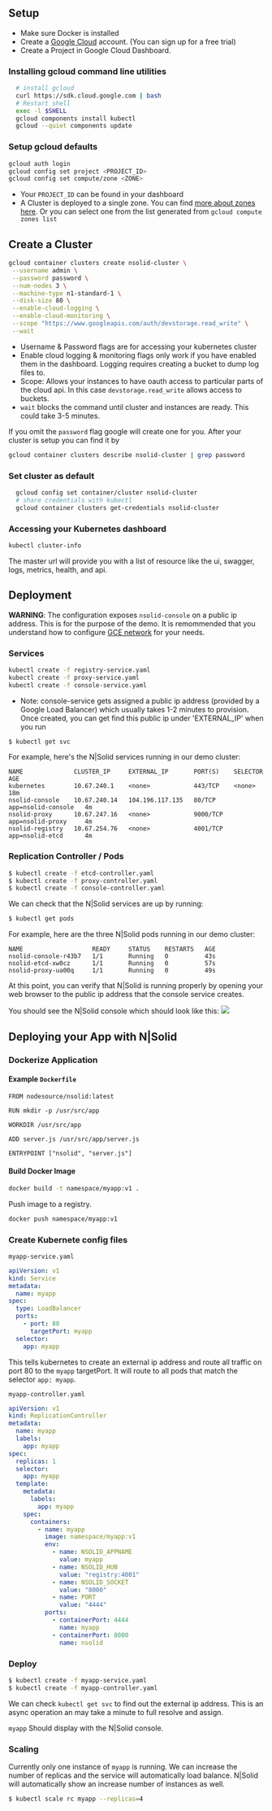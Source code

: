 ## Setup

* Make sure Docker is installed
* Create a [Google Cloud](https://cloud.google.com/) account. (You can sign up for a free trial)
* Create a Project in Google Cloud Dashboard.

### Installing gcloud command line utilities

```bash
  # install gcloud
  curl https://sdk.cloud.google.com | bash
  # Restart shell
  exec -l $SHELL
  gcloud components install kubectl
  gcloud --quiet components update
```

### Setup gcloud defaults

```bash
gcloud auth login
gcloud config set project <PROJECT_ID>
gcloud config set compute/zone <ZONE>
```

* Your `PROJECT_ID` can be found in your dashboard
* A Cluster is deployed to a single zone. You can find [more about zones here](https://cloud.google.com/compute/docs/zones?hl=en). Or you can select one from the list generated from `gcloud compute zones list`

## Create a Cluster

```bash
gcloud container clusters create nsolid-cluster \
 --username admin \
 --password password \
 --num-nodes 3 \
 --machine-type n1-standard-1 \
 --disk-size 80 \
 --enable-cloud-logging \
 --enable-cloud-monitoring \
 --scope "https://www.googleapis.com/auth/devstorage.read_write" \
 --wait
 ```

* Username & Password flags are for accessing your kubernetes cluster
* Enable cloud logging & monitoring flags only work if you have enabled them in the dashboard. Logging requires creating a bucket to dump log files to.
* Scope: Allows your instances to have oauth access to particular parts of the cloud api. In this case `devstorage.read_write` allows access to buckets.
* `wait` blocks the command until cluster and instances are ready. This could take 3-5 minutes.

If you omit the `password` flag google will create one for you. After your cluster is setup you can find it by

```bash
gcloud container clusters describe nsolid-cluster | grep password
```

### Set cluster as default

```bash
  gcloud config set container/cluster nsolid-cluster
  # share credentials with kubectl
  gcloud container clusters get-credentials nsolid-cluster
```

### Accessing your Kubernetes dashboard

```bash
kubectl cluster-info
```
The master url will provide you with a list of resource like the ui, swagger, logs, metrics, health, and api.

## Deployment

**WARNING**: The configuration exposes `nsolid-console` on a public ip address. This is for the purpose of the demo. It is remommended that you understand how to configure [GCE network](https://cloud.google.com/compute/docs/networking) for your needs.

### Services

```bash
kubectl create -f registry-service.yaml
kubectl create -f proxy-service.yaml
kubectl create -f console-service.yaml
```

* Note: console-service gets assigned a public ip address (provided by a Google Load Balancer) which usually takes 1-2 minutes to provision.  Once created, you can get find this public ip under 'EXTERNAL_IP' when you run
```bash
$ kubectl get svc
```

For example, here's the N|Solid services running in our demo cluster:
```
NAME              CLUSTER_IP     EXTERNAL_IP       PORT(S)    SELECTOR             AGE
kubernetes        10.67.240.1    <none>            443/TCP    <none>               18m
nsolid-console    10.67.240.14   104.196.117.135   80/TCP     app=nsolid-console   4m
nsolid-proxy      10.67.247.16   <none>            9000/TCP   app=nsolid-proxy     4m
nsolid-registry   10.67.254.76   <none>            4001/TCP   app=nsolid-etcd      4m
```


### Replication Controller / Pods

```bash
$ kubectl create -f etcd-controller.yaml
$ kubectl create -f proxy-controller.yaml
$ kubectl create -f console-controller.yaml
```

We can check that the N|Solid services are up by running:
```bash
$ kubectl get pods
```

For example, here are the three N|Solid pods running in our demo cluster:

```
NAME                   READY     STATUS    RESTARTS   AGE
nsolid-console-r43b7   1/1       Running   0          43s
nsolid-etcd-xw0cz      1/1       Running   0          57s
nsolid-proxy-ua00q     1/1       Running   0          49s
```

At this point, you can verify that N|Solid is running properly by opening
your web browser to the public ip address that the console service creates.

You should see the N|Solid console which should look like this:
![](docs/images/nsolid-console.png)

## Deploying your App with N|Solid

### Dockerize Application

#### Example `Dockerfile`

```
FROM nodesource/nsolid:latest

RUN mkdir -p /usr/src/app

WORKDIR /usr/src/app

ADD server.js /usr/src/app/server.js

ENTRYPOINT ["nsolid", "server.js"]
```

#### Build Docker Image

```bash
docker build -t namespace/myapp:v1 .
```

Push image to a registry.

```bash
docker push namespace/myapp:v1
```

### Create Kubernete config files

`myapp-service.yaml`

```yaml
apiVersion: v1
kind: Service
metadata:
  name: myapp
spec:
  type: LoadBalancer
  ports:
    - port: 80
      targetPort: myapp
  selector:
    app: myapp
```

This tells kubernetes to create an external ip address and route all traffic on port 80 to the `myapp` targetPort. It will route to all pods that match the selector `app: myapp`.


`myapp-controller.yaml`

```yaml
apiVersion: v1
kind: ReplicationController
metadata:
  name: myapp
  labels:
    app: myapp
spec:
  replicas: 1
  selector:
    app: myapp
  template:
    metadata:
      labels:
        app: myapp
    spec:
      containers:
        - name: myapp
          image: namespace/myapp:v1
          env:
            - name: NSOLID_APPNAME
              value: myapp
            - name: NSOLID_HUB
              value: "registry:4001"
            - name: NSOLID_SOCKET
              value: "8000"
            - name: PORT
              value: "4444"
          ports:
            - containerPort: 4444
              name: myapp
            - containerPort: 8000
              name: nsolid
```

### Deploy

```bash
$ kubectl create -f myapp-service.yaml
$ kubectl create -f myapp-controller.yaml
```

We can check `kubectl get svc` to find out the external ip address. This is an async operation an may take a minute to full resolve and assign.

`myapp` Should display with the N|Solid console.


### Scaling

Currently only one instance of `myapp` is running. We can increase the number of replicas and the service will automatically load balance. N|Solid will automatically show an increase number of instances as well.

```bash
$ kubectl scale rc myapp --replicas=4
```
